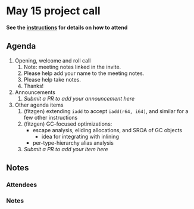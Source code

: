 # May 15 project call

**See the [instructions](../README.md) for details on how to attend**

## Agenda
1. Opening, welcome and roll call
    1. Note: meeting notes linked in the invite.
    1. Please help add your name to the meeting notes.
    1. Please help take notes.
    1. Thanks!
1. Announcements
    1. _Submit a PR to add your announcement here_
1. Other agenda items
    1. (fitzgen) extending `iadd` to accept `iadd(r64, i64)`, and similar for a few other instructions
    1. (fitzgen) GC-focused optimizations:
       * escape analysis, eliding allocations, and SROA of GC objects
         * idea for integrating with inlining
       * per-type-hierarchy alias analysis
    1. _Submit a PR to add your item here_

## Notes

### Attendees

### Notes

